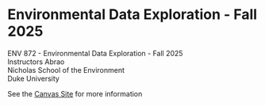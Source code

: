 # Environmental Data Exploration - Fall 2025
ENV 872 - Environmental Data Exploration - Fall 2025  
Instructors Abrao  
Nicholas School of the Environment  
Duke University  

See the [Canvas Site](https://canvas.duke.edu/courses/62351) for more information

